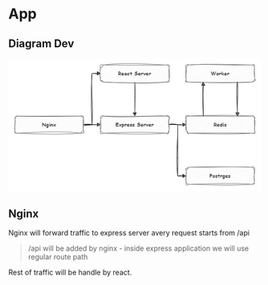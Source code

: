 # App

## Diagram Dev

![](schemat.png)

## Nginx

Nginx will forward traffic to express server avery request starts from /api

> /api will be added by nginx - inside express application we will use regular route path

Rest of traffic will be handle by react.
